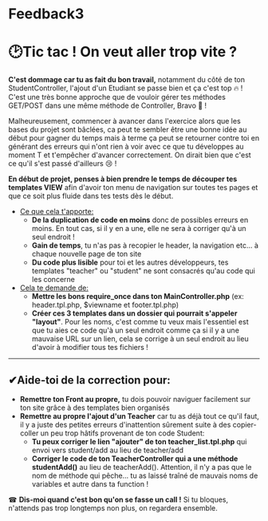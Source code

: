 # Feedback3

# 🕑Tic tac ! On veut aller trop vite ?

**C'est dommage car tu as fait du bon travail,** notamment du côté de ton StudentController, l'ajout d'un Etudiant se passe bien et ça c'est top 🔥 ! C'est une très bonne approche que de vouloir gérer tes méthodes GET/POST dans une même méthode de Controller, Bravo 👏 !

Malheureusement, commencer à avancer dans l'exercice alors que les bases du projet sont bâclées, ca peut te sembler être une bonne idée au début pour gagner du temps mais à terme ça peut se retourner contre toi en générant des erreurs qui n'ont rien à voir avec ce que tu développes au moment T et t'empêcher d'avancer correctement. On dirait bien que c'est ce qu'il s'est passé d'ailleurs 😢 !

**En début de projet, penses à bien prendre le temps de découper tes templates VIEW** afin d'avoir ton menu de navigation sur toutes tes pages et que ce soit plus fluide dans tes tests dès le début.

-   <u>Ce que cela t'apporte:</u>
    -   **De la duplication de code en moins** donc de possibles erreurs en moins. En tout cas, si il y en a une, elle ne sera à corriger qu'à un seul endroit !
    -   **Gain de temps**, tu n'as pas à recopier le header, la navigation etc... à chaque nouvelle page de ton site
    -   **Du code plus lisible** pour toi et les autres développeurs, tes templates "teacher" ou "student" ne sont consacrés qu'au code qui les concerne
-   <u>Cela te demande de:</u>
    -   **Mettre les bons require_once dans ton MainController.php** (ex: header.tpl.php, $viewname et footer.tpl.php)
    -   **Créer ces 3 templates dans un dossier qui pourrait s'appeler "layout"**. Pour les noms, c'est comme tu veux mais l'essentiel est que tu aies ce code qu'à un seul endroit comme ça si il y a une mauvaise URL sur un lien, cela se corrige à un seul endroit au lieu d'avoir à modifier tous tes fichiers !

* * *

## ✔Aide-toi de la correction pour:

-   **Remettre ton Front au propre,** tu dois pouvoir naviguer facilement sur ton site grâce à des templates bien organisés
-   **Remettre au propre l'ajout d'un Teacher** car tu as déjà tout ce qu'il faut, il y a juste des petites erreurs d'inattention sûrement suite à des copier-coller un peu trop hâtifs provenant de ton code Student:
    -   **Tu peux corriger le lien "ajouter" de ton teacher_list.tpl.php** qui envoi vers student/add au lieu de teacher/add
    -   **Corriger le code de ton TeacherController qui a une méthode studentAdd()** au lieu de teacherAdd(). Attention, il n'y a pas que le nom de méthode qui pêche… tu as laissé traîné de mauvais noms de variables et autre dans ta function !

☎ **Dis-moi quand c'est bon qu'on se fasse un call !** Si tu bloques, n'attends pas trop longtemps non plus, on regardera ensemble.

